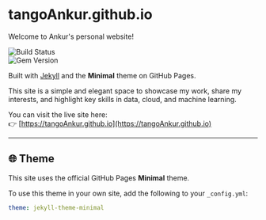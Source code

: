 # tangoAnkur.github.io

Welcome to Ankur's personal website!

![Build Status](https://img.shields.io/badge/build-passing-brightgreen)  
![Gem Version](https://img.shields.io/gem/v/jekyll-theme-minimal)

Built with [Jekyll](https://jekyllrb.com/) and the **Minimal** theme on GitHub Pages.

This site is a simple and elegant space to showcase my work, share my interests, and highlight key skills in data, cloud, and machine learning.

You can visit the live site here:  
👉 [https://tangoAnkur.github.io](https://tangoAnkur.github.io)

---

## 🌐 Theme

This site uses the official GitHub Pages **Minimal** theme.

To use this theme in your own site, add the following to your `_config.yml`:

```yaml
theme: jekyll-theme-minimal

